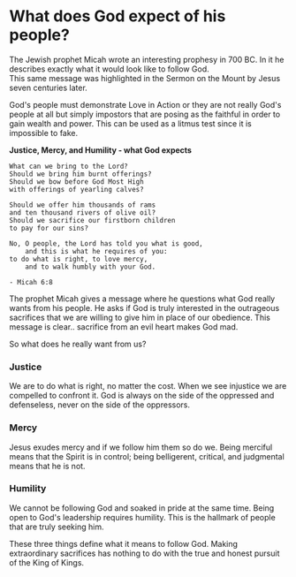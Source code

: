 # What does God expect of his people?

The Jewish prophet Micah wrote an interesting prophesy in 700 BC.
In it he describes exactly what it would look like to follow God.  
This same message was highlighted in the Sermon on the Mount by Jesus seven 
centuries later.

God's people must demonstrate Love in Action or they are not really God's 
people at all but simply impostors that are posing as the faithful in order to
gain wealth and power.  This can be used as a litmus test since it is impossible
to fake.

**Justice, Mercy, and Humility - what God expects**

    What can we bring to the Lord?
    Should we bring him burnt offerings?
    Should we bow before God Most High
    with offerings of yearling calves?

    Should we offer him thousands of rams
    and ten thousand rivers of olive oil?
    Should we sacrifice our firstborn children
    to pay for our sins?

    No, O people, the Lord has told you what is good,
        and this is what he requires of you:
    to do what is right, to love mercy,
        and to walk humbly with your God.

    - Micah 6:8

The prophet Micah gives a message where he questions what God really wants from
his people.  He asks if God is truly interested in the outrageous sacrifices
that we are willing to give him in place of our obedience.  This message is
clear.. sacrifice from an evil heart makes God mad.

So what does he really want from us?


### Justice 

We are to do what is right, no matter the cost.  When we see injustice we are
compelled to confront it.  God is always on the side of the oppressed and
defenseless, never on the side of the oppressors.

### Mercy

Jesus exudes mercy and if we follow him them so do we. Being merciful means that
the Spirit is in control; being belligerent, critical, and judgmental means that
he is not.

### Humility

We cannot be following God and soaked in pride at the same time.  Being open to
God's leadership requires humility. This is the hallmark of people that are
truly seeking him.

These three things define what it means to follow God.  Making extraordinary
sacrifices has nothing to do with the true and honest pursuit of the King of
Kings.


